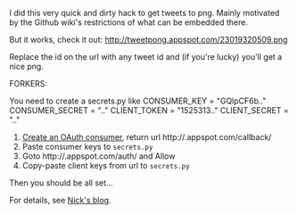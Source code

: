 I did this very quick and dirty hack to get tweets to png. Mainly motivated
by the Github wiki's restrictions of what can be embedded there.

But it works, check it out: http://tweetpong.appspot.com/23019320509.png

Replace the id on the url with any tweet id and (if you're lucky) you'll get
a nice png.

FORKERS:

You need to create a secrets.py like
    CONSUMER_KEY = "GQlpCF6b.."
    CONSUMER_SECRET = ".."
    CLIENT_TOKEN = "1525313.."
    CLIENT_SECRET = ".."

1) [Create an OAuth consumer](http://twitter.com/oauth_clients), return url http://<appid>.appspot.com/callback/
1) Paste consumer keys to `secrets.py`
1) Goto http://<appid>.appspot.com/auth/ and Allow
1) Copy-paste client keys from url to `secrets.py`

Then you should be all set...

For details, see [Nick's blog](http://blog.notdot.net/2010/02/Writing-a-twitter-service-on-App-Engine).